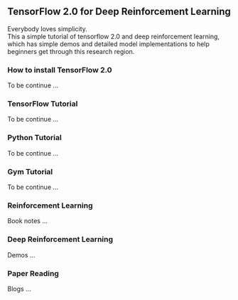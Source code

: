 ## TensorFlow 2.0 for Deep Reinforcement Learning
Everybody loves simplicity.  
This a simple tutorial of tensorflow 2.0 and deep reinforcement learning, which has simple demos and detailed model implementations to help beginners get through this research region.  

### How to install TensorFlow 2.0
To be continue ...

### TensorFlow Tutorial
To be continue ...

### Python Tutorial
To be continue ...

### Gym Tutorial
To be continue ...

### Reinforcement Learning
Book notes ...

### Deep Reinforcement Learning
Demos ...

### Paper Reading
Blogs ...


